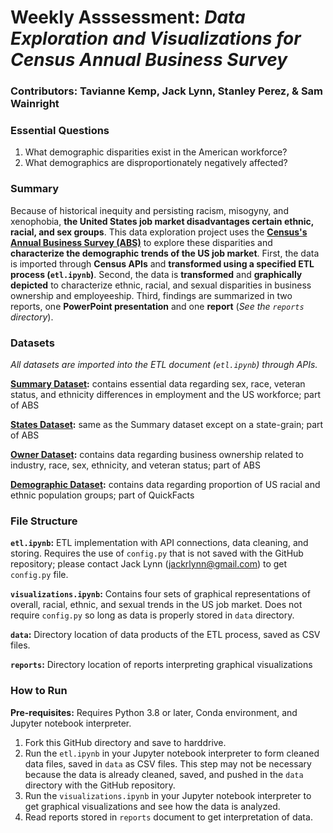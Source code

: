 # **Weekly Asssessment:** *Data Exploration and Visualizations for Census Annual Business Survey*
### **Contributors:** Tavianne Kemp, Jack Lynn, Stanley Perez, & Sam Wainright

### **Essential Questions**

1. What demographic disparities exist in the American workforce?
2. What demographics are disproportionately negatively affected?

### **Summary**

Because of historical inequity and persisting racism, misogyny, and xenophobia, **the United States job market disadvantages certain ethnic, racial, and sex groups**. This data exploration project uses the [**Census's Annual Business Survey (ABS)**](https://www.census.gov/data/developers/data-sets/abs.2019.html) to explore these disparities and **characterize the demographic trends of the US job market**. First, the data is imported through **Census APIs** and **transformed using a specified ETL process (`etl.ipynb`)**. Second, the data is **transformed** and **graphically depicted** to characterize ethnic, racial, and sexual disparities in business ownership and employeeship. Third, findings are summarized in two reports, one **PowerPoint presentation** and one **report** (*See the `reports` directory*).

### **Datasets**

*All datasets are imported into the ETL document (`etl.ipynb`) through APIs.*

**[Summary Dataset](https://api.census.gov/data/2018/abscs.html):** contains essential data regarding sex, race, veteran status, and ethnicity differences in employment and the US workforce; part of ABS

**[States Dataset](https://api.census.gov/data/2018/abscs.html):** same as the Summary dataset except on a state-grain; part of ABS

**[Owner Dataset](https://api.census.gov/data/2018/abscbo.html):** contains data regarding business ownership related to industry, race, sex, ethnicity, and veteran status; part of ABS

**[Demographic Dataset](https://www.census.gov/quickfacts/fact/table/US/PST045221):** contains data regarding proportion of US racial and ethnic population groups; part of QuickFacts

### **File Structure**

**`etl.ipynb`:** ETL implementation with API connections, data cleaning, and storing. Requires the use of `config.py` that is not saved with the GitHub repository; please contact Jack Lynn (jackrlynn@gmail.com) to get `config.py` file.

**`visualizations.ipynb`:** Contains four sets of graphical representations of overall, racial, ethnic, and sexual trends in the US job market. Does not require `config.py` so long as data is properly stored in `data` directory.

**`data`:** Directory location of data products of the ETL process, saved as CSV files.

**`reports`:** Directory location of reports interpreting graphical visualizations

### **How to Run**

**Pre-requisites:** Requires Python 3.8 or later, Conda environment, and Jupyter notebook interpreter.

1. Fork this GitHub directory and save to harddrive.
2. Run the `etl.ipynb` in your Jupyter notebook interpreter to form cleaned data files, saved in `data` as CSV files. This step may not be necessary because the data is already cleaned, saved, and pushed in the `data` directory with the GitHub repository.
3. Run the `visualizations.ipynb` in your Jupyter notebook interpreter to get graphical visualizations and see how the data is analyzed.
4. Read reports stored in `reports` document to get interpretation of data.